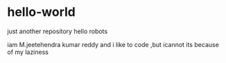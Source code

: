 # hello-world
just another repository
hello robots 


iam M.jeetehendra kumar reddy and i like to code ,but icannot its because of my laziness
